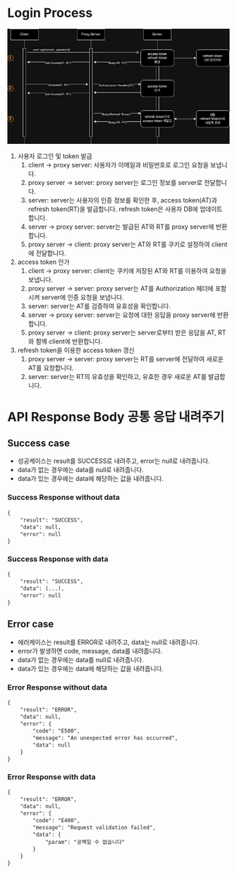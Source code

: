 # Login Process

![login process.png](/img/login%20process.jpg)

1. 사용자 로그인 및 token 발급
   1. client -> proxy server: 사용자가 이메일과 비밀번호로 로그인 요청을 보냅니다.
   2. proxy server -> server: proxy server는 로그인 정보를 server로 전달합니다.
   3. server: server는 사용자의 인증 정보를 확인한 후, access token(AT)과 refresh token(RT)을 발급합니다. refresh token은 사용자 DB에 업데이트 합니다.
   4. server -> proxy server: server는 발급된 AT와 RT를 proxy server에 반환합니다.
   5. proxy server -> client: proxy server는 AT와 RT를 쿠키로 설정하여 client에 전달합니다.
2. access token 인가
   1. client -> proxy server: client는 쿠키에 저장된 AT와 RT를 이용하여 요청을 보냅니다.
   2. proxy server -> server: proxy server는 AT를 Authorization 헤더에 포함시켜 server에 인증 요청을 보냅니다.
   3. server: server는 AT를 검증하여 유효성을 확인합니다.
   4. server -> proxy server: server는 요청에 대한 응답을 proxy server에 반환합니다.
   5. proxy server -> client: proxy server는 server로부터 받은 응답을 AT, RT와 함께 client에 반환합니다.
3. refresh token을 이용한 access token 갱신
   1. proxy server -> server: proxy server는 RT를 server에 전달하여 새로운 AT를 요청합니다.
   2. server: server는 RT의 유효성을 확인하고, 유효한 경우 새로운 AT를 발급합니다.

# API Response Body 공통 응답 내려주기 

## Success case

- 성공케이스는 result를 SUCCESS로 내려주고, error는 null로 내려줍니다.
- data가 없는 경우에는 data를 null로 내려줍니다.
- data가 있는 경우에는 data에 해당하는 값을 내려줍니다.

### Success Response without data
```
{
    "result": "SUCCESS",
    "data": null,
    "error": null
}
```

### Success Response with data
```
{
    "result": "SUCCESS",
    "data": (...),
    "error": null
}
```

## Error case

- 에러케이스는 result를 ERROR로 내려주고, data는 null로 내려줍니다.
- error가 발생하면 code, message, data를 내려줍니다.
- data가 없는 경우에는 data를 null로 내려줍니다.
- data가 있는 경우에는 data에 해당하는 값을 내려줍니다.

### Error Response without data 
```
{
    "result": "ERROR",
    "data": null,
    "error": {
        "code": "E500",
        "message": "An unexpected error has occurred",
        "data": null
    }
}
```

### Error Response with data
```
{
    "result": "ERROR",
    "data": null,
    "error": {
        "code": "E400",
        "message": "Request validation failed",
        "data": {
            "param": "공백일 수 없습니다"
        }
    }
}
```